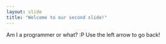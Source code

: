 ```yaml
---
layout: slide
title: "Welcome to our second slide!"
---
```

Am I a programmer or what? :P
Use the left arrow to go back!
